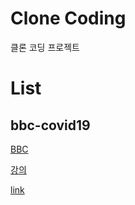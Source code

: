 # Clone Coding
클론 코딩 프로젝트

# List
## bbc-covid19
[BBC](https://www.bbc.com/korean/resources/idt-48d3c9a7-4063-4289-9726-611b5ea9d7b5)

[강의](https://www.inflearn.com/course/bbc-%EC%9D%B8%ED%84%B0%EB%9E%99%ED%8B%B0%EB%B8%8C%EC%9B%B9-%ED%81%B4%EB%A1%A0/dashboard)

[link](https://github.com/owopqowo/clone/tree/master/bbc-covid19)
